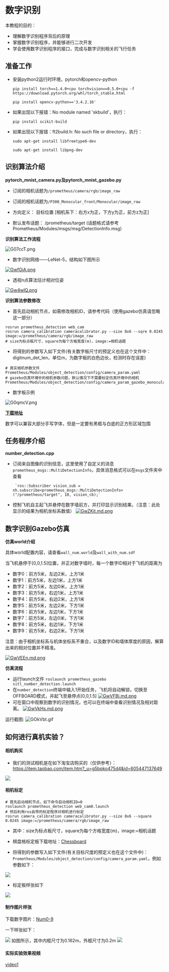 # 数字识别
  
本教程的目的：
 - 理解数字识别程序背后的原理
 - 掌握数字识别程序，并能够进行二次开发
 - 学会使用数字识别程序的接口，完成与数字识别相关的飞行任务


## 准备工作

- 安装python2运行时环境，pytorch和opencv-python
	
    `pip install torch==1.4.0+cpu torchvision==0.5.0+cpu -f https://download.pytorch.org/whl/torch_stable.html`
	
    `pip install opencv-python=='3.4.2.16'`
- 如果出现以下报错：No module named 'skbuild'，执行：

	`pip install scikit-build`
- 如果出现以下报错：ft2build.h: No such file or directory，执行：
	
    `sudo apt-get install libfreetype6-dev`
	
    `sudo apt-get install libpng-dev`

## 识别算法介绍

**pytorch_mnist_camera.py及pytorch_mnist_gazebo.py** 
 - 订阅的相机话题为`/prometheus/camera/rgb/image_raw`
 - 订阅的相机话题为`/P300_Monocular_front/Monocular/image_raw`

 - 方向定义： 目标位置 [相机系下：右方x为正，下方y为正，前方z为正]
 - 默认发布话题：  /prometheus/target (话题格式请参考Prometheus/Modules/msgs/msg/DetectionInfo.msg)
 
**识别算法工作流程**

![G07ccT.png](https://s1.ax1x.com/2020/04/04/G07ccT.png)

- 数字识别网络——LeNet-5，结构如下图所示

[![GwfGjA.png](https://s1.ax1x.com/2020/04/04/GwfGjA.png)](https://imgchr.com/i/GwfGjA)

- 透视n点算法估计相对位姿

[![Gw4wlQ.png](https://s1.ax1x.com/2020/04/04/Gw4wlQ.png)](https://imgchr.com/i/Gw4wlQ)

**识别算法参数修改**

 - 首先启动相机节点，如需修改相机ID，请参考代码（使用gazebo仿真请忽略这一部分）

```
rosrun prometheus_detection web_cam
rosrun camera_calibration cameracalibrator.py --size 8x6 --sqre 0.0245 image:=/prometheus/camera/rgb/image_raw
# size为标点板尺寸，square为每个方格宽度(m)，image:=相机话题
```

 - 将得到的参数写入如下文件(有关数字板尺寸的预定义也在这个文件中：digitnum_det_len，单位m，为数字板的白色边长，检测时存在误差)

```
# 真实相机参数文件
Prometheus/Modules/object_detection/config/camera_param.yaml
# gazebo仿真环境中的相机参数问题，默认情况下不需要标定仿真环境中的相机
Prometheus/Modules/object_detection/config/camera_param_gazebo_monocular.yaml
```

- 数字板示例

![G0qmcV.png](https://s1.ax1x.com/2020/04/04/G0qmcV.png)

[**下载地址**](http://jario.ren/upload/0-9nums.zip)

数字可以兼容大部分手写字体，但是一定要有黑框与白底的正方形区域包围

## 任务程序介绍
**number_detection.cpp**

 - 订阅来自图像的识别信息，这里使用了自定义的消息`prometheus_msgs::MultiDetectionInfo`，具体消息格式可以在`msgs`文件夹中查看
 
 		`ros::Subscriber vision_sub = nh.subscribe<prometheus_msgs::MultiDetectionInfo>("/prometheus/target", 10, vision_cb);`
        
 - 控制飞机自主起飞并悬停在数字墙前方，并打印显示识别结果。（注意：此处显示的结果为相机坐标系数值）
[![GwZKit.md.png](https://s1.ax1x.com/2020/04/04/GwZKit.md.png)](https://imgchr.com/i/GwZKit)

## 数字识别Gazebo仿真
**仿真world介绍**

  具体world配置内容，请查看`wall_num.world`及`wall_with_num.sdf`
  
  当飞机悬停于[0,0,1.5]位置，并正对数字墙时，每一个数字ID相对于飞机的距离为
   - 数字0：前方5米，左边2米，上方1米
   - 数字1：前方5米，左边1米，上方1米
   - 数字2：前方5米，左边0米，上方1米
   - 数字3：前方5米，右边1米，上方1米
   - 数字4：前方5米，右边2米，上方1米
   - 数字5：前方5米，左边2米，下方1米
   - 数字6：前方5米，左边1米，下方1米
   - 数字7：前方5米，左边0米，下方1米
   - 数字8：前方5米，右边1米，下方1米
   - 数字9：前方5米，右边2米，下方1米

注意：由于相机坐标系与机体坐标系不重合，以及数字ID和墙体厚度的原因，解算出来的相对位置并不精准。

  [![GwVEEn.md.png](https://s1.ax1x.com/2020/04/04/GwVEEn.md.png)](https://imgchr.com/i/GwVEEn)
  
**仿真流程**
 - 运行launch文件
	 `roslaunch prometheus_gazebo sitl_number_detection.launch`
 - 在`number_detection`终端中输入1开始任务，飞机将自动解锁，切换至OFFBOARD模式，并起飞至悬停点[0,0,1.5]
[![GwVFBj.md.png](https://s1.ax1x.com/2020/04/04/GwVFBj.md.png)](https://imgchr.com/i/GwVFBj)
 - 可在窗口中观察到数字的识别情况，也可以在终端中查看识别情况及相对距离。
[![GwVkHs.md.png](https://s1.ax1x.com/2020/04/04/GwVkHs.md.png)](https://imgchr.com/i/GwVkHs)

运行截图:
![GOkVbt.gif](https://s1.ax1x.com/2020/04/12/GOkVbt.gif)

## 如何进行真机实验？  

#### 相机购买

* 我们的测试相机是在如下淘宝店购买的（仅供参考）：https://item.taobao.com/item.htm?_u=g5bpko475d4&id=605447137649

![](http://jario.ren/images/2005/yolo-camera.jpg)

#### 相机标定

```
# 首先启动相机节点，如下命令启动相机ID=0
roslaunch prometheus_detection web_cam0.launch
# 然后利用ros自带的标定程序对相机进行标定
rosrun camera_calibration cameracalibrator.py --size 8x6 --square 0.0245 image:=/prometheus/camera/rgb/image_raw
```

* 其中：size为标点板尺寸，square为每个方格宽度(m)，image:=相机话题

* 棋盘格标定板下载地址：[Chessboard](http://jario.ren/images/2005/qipangebiaoding.jpg)

* 将得到的参数写入如下文件(有关目标尺度的预定义也在这个文件中)：`Prometheus/Modules/object_detection/config/camera_param.yaml`，例如参数如下：

![](http://jario.ren/images/2005/camera-calib-example.png)

* 标定板样张如下

![](http://jario.ren/images/2005/chessboard.jpg)

#### 制作图片样张

下载数字图片：[Num0-9](http://jario.ren/upload/0-9nums.zip)

一下样张如下：

![](http://jario.ren/images/2005/prometheus-numdet-1.jpg)
如图所示，其中内框尺寸为0.162m，外框尺寸为0.2m
![](http://jario.ren/images/2005/prometheus-numdet-2.jpg)


#### 实际实验效果视频

[video1](https://www.bilibili.com/video/BV1nA411q7vT/)

  

